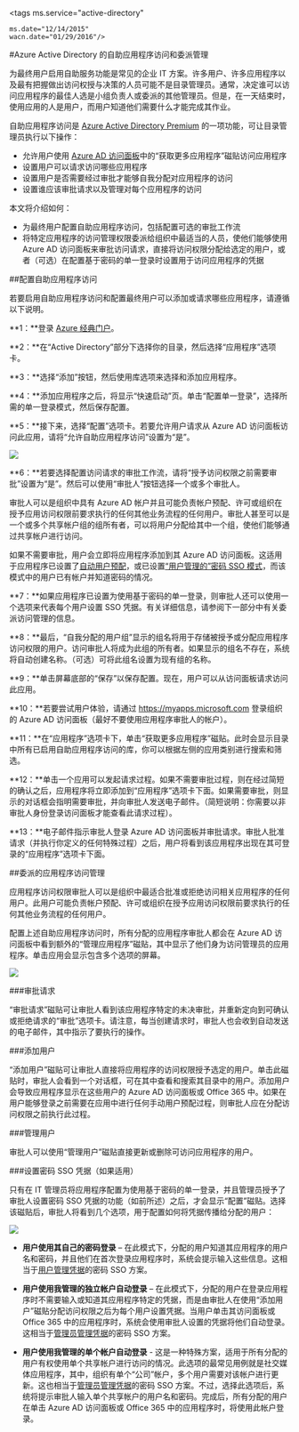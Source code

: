 <properties
	pageTitle="Azure Active Directory 的自助应用程序访问和委派管理 | Windows Azure"
	description="本文介绍如何使用 Azure Active Directory 启用自助应用程序访问和委派管理"
	services="active-directory"
	documentationCenter=""
	authors="asmalser-msft"
	manager="stevenpo"
	editor=""/>

<tags
	ms.service="active-directory"

	ms.date="12/14/2015"
	wacn.date="01/29/2016"/>

#Azure Active Directory 的自助应用程序访问和委派管理

为最终用户启用自助服务功能是常见的企业 IT 方案。许多用户、许多应用程序以及最有把握做出访问权授与决策的人员可能不是目录管理员。通常，决定谁可以访问应用程序的最佳人选是小组负责人或委派的其他管理员。但是，在一天结束时，使用应用的人是用户，而用户知道他们需要什么才能完成其作业。

自助应用程序访问是 [Azure Active Directory Premium](/trial/get-started-active-directory/) 的一项功能，可让目录管理员执行以下操作：

* 允许用户使用 [Azure AD 访问面板](/documentation/articles/active-directory-appssoaccess-whatis#deploying-azure-ad-integrated-applications-to-users)中的“获取更多应用程序”磁贴访问应用程序
* 设置用户可以请求访问哪些应用程序
* 设置用户是否需要经过审批才能够自我分配对应用程序的访问
* 设置谁应该审批请求以及管理对每个应用程序的访问

本文将介绍如何：

* 为最终用户配置自助应用程序访问，包括配置可选的审批工作流 
* 将特定应用程序的访问管理权限委派给组织中最适当的人员，使他们能够使用 Azure AD 访问面板来审批访问请求，直接将访问权限分配给选定的用户，或者（可选）在配置基于密码的单一登录时设置用于访问应用程序的凭据


##配置自助应用程序访问

若要启用自助应用程序访问和配置最终用户可以添加或请求哪些应用程序，请遵循以下说明。

**1：**登录 [Azure 经典门户](https://manage.windowsazure.cn/)。

**2：**在“Active Directory”部分下选择你的目录，然后选择“应用程序”选项卡。

**3：**选择“添加”按钮，然后使用库选项来选择和添加应用程序。

**4：**添加应用程序之后，将显示“快速启动”页。单击“配置单一登录”，选择所需的单一登录模式，然后保存配置。

**5：**接下来，选择“配置”选项卡。若要允许用户请求从 Azure AD 访问面板访问此应用，请将“允许自助应用程序访问”设置为“是”。

![][1]

**6：**若要选择配置访问请求的审批工作流，请将“授予访问权限之前需要审批”设置为“是”。然后可以使用“审批人”按钮选择一个或多个审批人。

审批人可以是组织中具有 Azure AD 帐户并且可能负责帐户预配、许可或组织在授予应用访问权限前要求执行的任何其他业务流程的任何用户。审批人甚至可以是一个或多个共享帐户组的组所有者，可以将用户分配给其中一个组，使他们能够通过共享帐户进行访问。

如果不需要审批，用户会立即将应用程序添加到其 Azure AD 访问面板。这适用于应用程序已设置了[自动用户预配](active-directory-saas-app-provisioning.md)，或已设置[“用户管理的”密码 SSO 模式](/documentation/articles/active-directory-appssoaccess-whatis#password-based-single-sign-on)，而该模式中的用户已有帐户并知道密码的情况。

**7：**如果应用程序已设置为使用基于密码的单一登录，则审批人还可以使用一个选项来代表每个用户设置 SSO 凭据。有关详细信息，请参阅下一部分中有关委派访问管理的信息。

**8：**最后，“自我分配的用户组”显示的组名将用于存储被授予或分配应用程序访问权限的用户。访问审批人将成为此组的所有者。如果显示的组名不存在，系统将自动创建名称。（可选）可将此组名设置为现有组的名称。

**9：**单击屏幕底部的“保存”以保存配置。现在，用户可以从访问面板请求访问此应用。

**10：**若要尝试用户体验，请通过 https://myapps.microsoft.com 登录组织的 Azure AD 访问面板（最好不要使用应用程序审批人的帐户）。

**11：**在“应用程序”选项卡下，单击“获取更多应用程序”磁贴。此时会显示目录中所有已启用自助应用程序访问的库，你可以根据左侧的应用类别进行搜索和筛选。

**12：**单击一个应用可以发起请求过程。如果不需要审批过程，则在经过简短的确认之后，应用程序将立即添加到“应用程序”选项卡下面。如果需要审批，则显示的对话框会指明需要审批，并向审批人发送电子邮件。（简短说明：你需要以非审批人身份登录访问面板才能查看此请求过程）。

**13：**电子邮件指示审批人登录 Azure AD 访问面板并审批请求。审批人批准请求（并执行你定义的任何特殊过程）之后，用户将看到该应用程序出现在其可登录的“应用程序”选项卡下面。

##委派的应用程序访问管理

应用程序访问权限审批人可以是组织中最适合批准或拒绝访问相关应用程序的任何用户。此用户可能负责帐户预配、许可或组织在授予应用访问权限前要求执行的任何其他业务流程的任何用户。
 
配置上述自助应用程序访问时，所有分配的应用程序审批人都会在 Azure AD 访问面板中看到额外的“管理应用程序”磁贴，其中显示了他们身为访问管理员的应用程序。单击应用会显示包含多个选项的屏幕。

![][2]

###审批请求

“审批请求”磁贴可让审批人看到该应用程序特定的未决审批，并重新定向到可确认或拒绝请求的“审批”选项卡。请注意，每当创建请求时，审批人也会收到自动发送的电子邮件，其中指示了要执行的操作。

###添加用户

“添加用户”磁贴可让审批人直接将应用程序的访问权限授予选定的用户。单击此磁贴时，审批人会看到一个对话框，可在其中查看和搜索其目录中的用户。添加用户会导致应用程序显示在这些用户的 Azure AD 访问面板或 Office 365 中。如果在用户能够登录之前需要在应用中进行任何手动用户预配过程，则审批人应在分配访问权限之前执行此过程。

###管理用户

审批人可以使用“管理用户”磁贴直接更新或删除可访问应用程序的用户。

###设置密码 SSO 凭据（如果适用）

只有在 IT 管理员将应用程序配置为使用基于密码的单一登录，并且管理员授予了审批人设置密码 SSO 凭据的功能（如前所述）之后，才会显示“配置”磁贴。选择该磁贴后，审批人将看到几个选项，用于配置如何将凭据传播给分配的用户：

![][3]

* **用户使用其自己的密码登录** – 在此模式下，分配的用户知道其应用程序的用户名和密码，并且他们在首次登录应用程序时，系统会提示输入这些信息。这相当于[用户管理凭据](active-directory-appssoaccess-whatis.md#password-based-single-sign-on)的密码 SSO 方案。

* **用户使用我管理的独立帐户自动登录** – 在此模式下，分配的用户在登录应用程序时不需要输入或知道其应用程序特定的凭据，而是由审批人在使用“添加用户”磁贴分配访问权限之后为每个用户设置凭据。当用户单击其访问面板或 Office 365 中的应用程序时，系统会使用审批人设置的凭据将他们自动登录。这相当于[管理员管理凭据](active-directory-appssoaccess-whatis.md#password-based-single-sign-on)的密码 SSO 方案。

* **用户使用我管理的单个帐户自动登录** - 这是一种特殊方案，适用于所有分配的用户有权使用单个共享帐户进行访问的情况。此选项的最常见用例就是社交媒体应用程序，其中，组织有单个“公司”帐户，多个用户需要对该帐户进行更新。这也相当于[管理员管理凭据](active-directory-appssoaccess-whatis.md#password-based-single-sign-on)的密码 SSO 方案。不过，选择此选项后，系统将提示审批人输入单个共享帐户的用户名和密码。完成后，所有分配的用户在单击 Azure AD 访问面板或 Office 365 中的应用程序时，将使用此帐户登录。

<!--Image references-->
[1]: ./media/active-directory-self-service-application-access/ssaa_admin.PNG
[2]: ./media/active-directory-self-service-application-access/ssaa_ap_manage_app.PNG
[3]: ./media/active-directory-self-service-application-access/ssaa_ap_manage_app_config.PNG

<!---HONumber=Mooncake_0118_2016-->